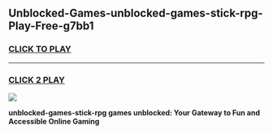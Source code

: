 
## Unblocked-Games-unblocked-games-stick-rpg-Play-Free-g7bb1
<h3>
<a href="https://premium76.site?title=unblocked-games-stick-rpg&ref=09A">CLICK TO PLAY</a></h3>
<hr>

<h3>
<a href="https://premium76.site?title=unblocked-games-stick-rpg&ref=09A">CLICK 2 PLAY</a>
  
</h3>

<a href="https://premium76.site?title=unblocked-games-stick-rpg&ref=09A"><img src="https://clearcache.store/games.png"></a>


**unblocked-games-stick-rpg games unblocked: Your Gateway to Fun and Accessible Online Gaming**
